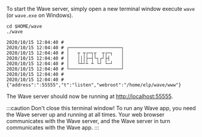 To start the Wave server, simply open a new terminal window execute `wave` (or `wave.exe` on Windows).

```shell 
cd $HOME/wave
./wave
```

```
2020/10/15 12:04:40 # 
2020/10/15 12:04:40 # ┌───────────────────┐
2020/10/15 12:04:40 # │   ┬ ┬┌─┐┬  ┬┌─┐   │
2020/10/15 12:04:40 # │   │││├─┤└┐┌┘├┤    │
2020/10/15 12:04:40 # │   └┴┘┴ ┴ └┘ └─┘   │
2020/10/15 12:04:40 # └───────────────────┘
2020/10/15 12:04:40 # 
2020/10/15 12:04:40 # {"address":":55555","t":"listen","webroot":"/home/elp/wave/www"}
```

The Wave server should now be running at [http://localhost:55555](http://localhost:55555).

:::caution Don't close this terminal window! 
To run any Wave app, you need the Wave server up and running at all times. Your web browser communicates with the Wave server, and the Wave server in turn communicates with the Wave app.
:::

